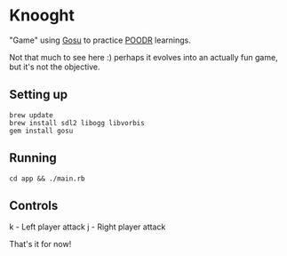 # Knooght

"Game" using [Gosu](https://www.libgosu.org) to practice [POODR](http://www.poodr.com/) learnings.

Not that much to see here :) perhaps it evolves into an actually fun game, but it's not the objective.

## Setting up

```
brew update
brew install sdl2 libogg libvorbis
gem install gosu
```

## Running

```
cd app && ./main.rb
```

## Controls

k - Left player attack
j - Right player attack

That's it for now!
